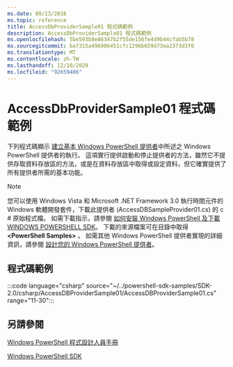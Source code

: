 ```yaml
---
ms.date: 09/13/2016
ms.topic: reference
title: AccessDbProviderSample01 程式碼範例
description: AccessDbProviderSample01 程式碼範例
ms.openlocfilehash: 5be593b9e86347b2f55de156fe4d9b44cfab5b78
ms.sourcegitcommit: ba7315a496986451cfc1296b659d73ea2373d3f0
ms.translationtype: MT
ms.contentlocale: zh-TW
ms.lasthandoff: 12/10/2020
ms.locfileid: "92659406"
---
```

# <a name="accessdbprovidersample01-code-sample"></a>AccessDbProviderSample01 程式碼範例

下列程式碼顯示 [建立基本 Windows PowerShell 提供者](./creating-a-basic-windows-powershell-provider.md)中所述之 Windows PowerShell 提供者的執行。
這項實行提供啟動和停止提供者的方法，雖然它不提供存取資料存放區的方法，或是在資料存放區中取得或設定資料，但它確實提供了所有提供者所需的基本功能。

> [!NOTE]
> 您可以使用 Windows Vista 和 Microsoft .NET Framework 3.0 執行時間元件的 Windows 軟體開發套件，下載此提供者 (AccessDBSampleProvider01.cs) 的 c # 原始程式檔。 如需下載指示，請參閱 [如何安裝 Windows PowerShell 及下載 WINDOWS POWERSHELL SDK](/powershell/scripting/developer/installing-the-windows-powershell-sdk)。
> 下載的來源檔案可在目錄中取得 **\<PowerShell Samples>** 。 如需其他 Windows PowerShell 提供者實現的詳細資訊，請參閱 [設計您的 Windows PowerShell 提供者](./designing-your-windows-powershell-provider.md)。

## <a name="code-sample"></a>程式碼範例

:::code language="csharp" source="~/../powershell-sdk-samples/SDK-2.0/csharp/AccessDBProviderSample01/AccessDBProviderSample01.cs" range="11-30":::

## <a name="see-also"></a>另請參閱

[Windows PowerShell 程式設計人員手冊](./windows-powershell-programmer-s-guide.md)

[Windows PowerShell SDK](../windows-powershell-reference.md)
